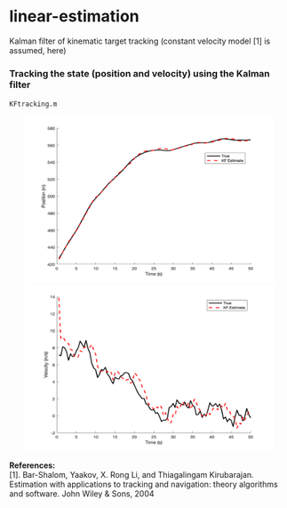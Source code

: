 # linear-estimation
Kalman filter of kinematic target tracking (constant velocity model [1] is assumed, here) 

### Tracking the state (position and velocity) using the Kalman filter
```
KFtracking.m
```
<p align="center">
<img src="plots/position.bmp" width="450" height="300"> 
<img src="plots/velocity.bmp" width="450" height="300"> 
</p>


**References:**  
[1]. Bar-Shalom, Yaakov, X. Rong Li, and Thiagalingam Kirubarajan. Estimation with applications to tracking and navigation: theory algorithms and software. John Wiley & Sons, 2004
